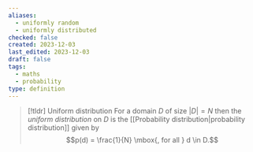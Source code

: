 ```yaml
---
aliases:
  - uniformly random
  - uniformly distributed
checked: false
created: 2023-12-03
last_edited: 2023-12-03
draft: false
tags:
  - maths
  - probability
type: definition
---
```

>[!tldr] Uniform distribution
>For a domain $D$ of size $\vert D \vert = N$ then the *uniform distribution* on $D$ is the [[Probability distribution|probability distribution]] given by
>$$p(d) = \frac{1}{N} \mbox{, for all } d \in D.$$

